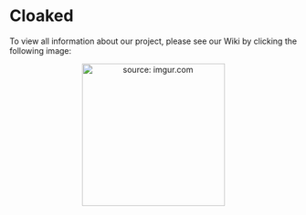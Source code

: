 # Cloaked
To view all information about our project, please see our Wiki by clicking the following image:


<p align="center">
  <img src="https://i.imgur.com/3KkVkQ6.png" title="source: imgur.com" height =250/>
</p>
